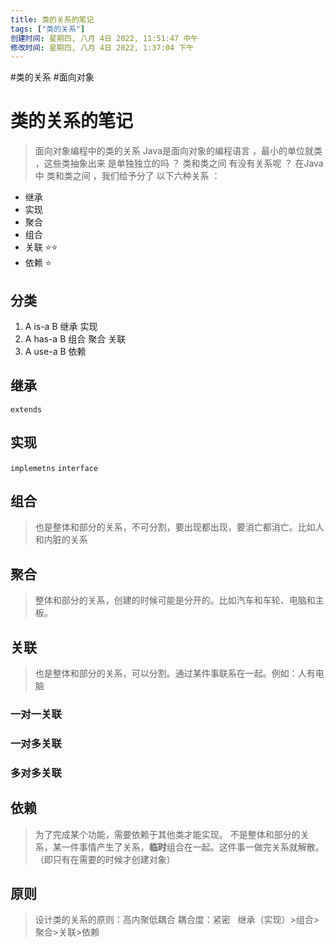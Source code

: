 ```yaml
---
title: 类的关系的笔记
tags: ["类的关系"]
创建时间: 星期四, 八月 4日 2022, 11:51:47 中午
修改时间: 星期四, 八月 4日 2022, 1:37:04 下午
---
```

#类的关系 #面向对象

# 类的关系的笔记

> 面向对象编程中的类的关系
> Java是面向对象的编程语言 ，最小的单位就类 ，这些类抽象出来 是单独独立的吗 ？
> 类和类之间 有没有关系呢 ？
> 在Java中 类和类之间 ，我们给予分了 以下六种关系 ：

- 继承
- 实现
- 聚合
- 组合
- 关联 ⭐⭐
- 依赖 ⭐

## 分类
1. A is-a B 继承 实现
2. A has-a B 组合 聚合 关联
3. A use-a B 依赖

## 继承

`extends`

## 实现

`implemetns` `interface`

## 组合

> 也是整体和部分的关系，不可分割，要出现都出现，要消亡都消亡。比如人和内脏的关系

## 聚合

> 整体和部分的关系，创建的时候可能是分开的。比如汽车和车轮、电脑和主板。

## 关联

> 也是整体和部分的关系，可以分割。通过某件事联系在一起。例如：人有电脑

### 一对一关联
### 一对多关联
### 多对多关联


## 依赖

> 为了完成某个功能，需要依赖于其他类才能实现。
> 不是整体和部分的关系，某一件事情产生了关系，**临时**组合在一起。这件事一做完关系就解散。（即只有在需要的时候才创建对象）



## 原则

> 设计类的关系的原则：高内聚低耦合
> 耦合度：紧密   继承（实现）>组合>聚合>关联>依赖